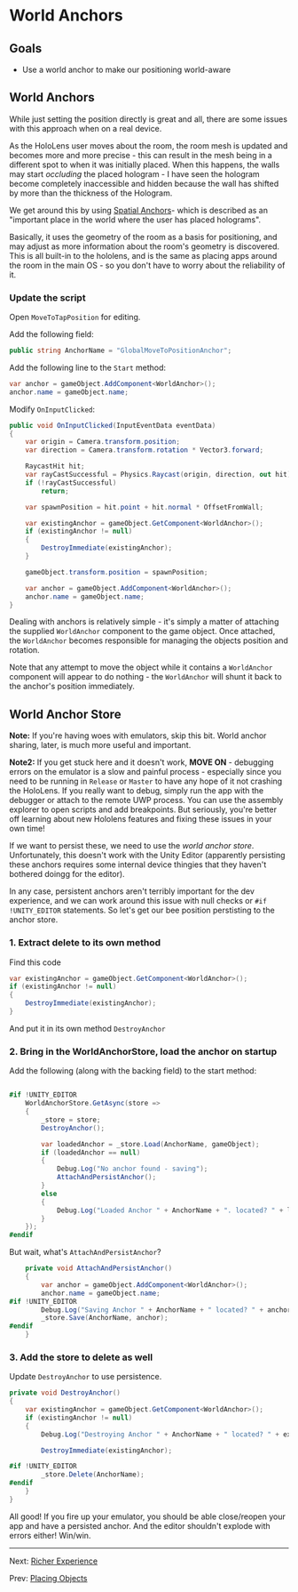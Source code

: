 # World Anchors

## Goals

* Use a world anchor to make our positioning world-aware

## World Anchors

While just setting the position directly is great and all, there are some issues with this approach when on a real device.

As the HoloLens user moves about the room, the room mesh is updated and becomes more and more precise - this can result in the mesh being in a different spot to when it was initially placed.  When this happens, the walls may start _occluding_ the placed hologram - I have seen the hologram become completely inaccessible and hidden because the wall has shifted by more than the thickness of the Hologram.

We get around this by using [Spatial Anchors](https://developer.microsoft.com/en-us/windows/holographic/Coordinate_systems.html#spatial_anchors)- which is described as an "important place in the world where the user has placed holograms".  

Basically, it uses the geometry of the room as a basis for positioning, and may adjust as more information about the room's geometry is discovered.  This is all built-in to the hololens, and is the same as placing apps around the room in the main OS - so you don't have to worry about the reliability of it.

### Update the script

Open `MoveToTapPosition` for editing.

Add the following field:

```cs
public string AnchorName = "GlobalMoveToPositionAnchor";
```

Add the following line to the `Start` method:

```cs
var anchor = gameObject.AddComponent<WorldAnchor>();
anchor.name = gameObject.name;
```

Modify `OnInputClicked`:

```cs
public void OnInputClicked(InputEventData eventData)
{
    var origin = Camera.transform.position;
    var direction = Camera.transform.rotation * Vector3.forward;

    RaycastHit hit;
    var rayCastSuccessful = Physics.Raycast(origin, direction, out hit);
    if (!rayCastSuccessful)
        return;

    var spawnPosition = hit.point + hit.normal * OffsetFromWall;

    var existingAnchor = gameObject.GetComponent<WorldAnchor>();
    if (existingAnchor != null)
    {
        DestroyImmediate(existingAnchor);
    }

    gameObject.transform.position = spawnPosition;

    var anchor = gameObject.AddComponent<WorldAnchor>();
    anchor.name = gameObject.name;
}
```

Dealing with anchors is relatively simple - it's simply a matter of attaching the supplied `WorldAnchor` component to the game object. Once attached, the `WorldAnchor` becomes responsible for managing the objects position and rotation.

Note that any attempt to move the object while it contains a `WorldAnchor` component will appear to do nothing - the `WorldAnchor` will shunt it back to the anchor's position immediately.

## World Anchor Store

**Note:** If you're having woes with emulators, skip this bit.  World anchor sharing, later, is much more useful and important.

**Note2:** If you get stuck here and it doesn't work, **MOVE ON** - debugging errors on the emulator is a slow and painful process - especially since you need to be running in `Release` or `Master` to have any hope of it not crashing the HoloLens. If you really want to debug, simply run the app with the debugger or attach to the remote UWP process.  You can use the assembly explorer to open scripts and add breakpoints.  But seriously, you're better off learning about new Hololens features and fixing these issues in your own time! 

If we want to persist these, we need to use the _world anchor store_.  Unfortunately, this doesn't work with the Unity Editor (apparently persisting these anchors requires some internal device thingies that they haven't bothered doingg for the editor).

In any case, persistent anchors aren't terribly important for the dev experience, and we can work around this issue with null checks or `#if !UNITY_EDITOR` statements. So let's get our bee position perstisting to the anchor store.

### 1. Extract delete to its own method

Find this code

```cs
var existingAnchor = gameObject.GetComponent<WorldAnchor>();
if (existingAnchor != null)
{
    DestroyImmediate(existingAnchor);
}
```

And put it in its own method `DestroyAnchor`

### 2. Bring in the WorldAnchorStore, load the anchor on startup

Add the following (along with the backing field) to the start method:

```cs

#if !UNITY_EDITOR
    WorldAnchorStore.GetAsync(store =>
    {
        _store = store;
        DestroyAnchor();

        var loadedAnchor = _store.Load(AnchorName, gameObject);
        if (loadedAnchor == null)
        {
            Debug.Log("No anchor found - saving");
            AttachAndPersistAnchor();
        }
        else
        {
            Debug.Log("Loaded Anchor " + AnchorName + ". located? " + loadedAnchor.isLocated);
        }
    });
#endif
```

But wait, what's `AttachAndPersistAnchor`?

```cs
    private void AttachAndPersistAnchor()
    {
        var anchor = gameObject.AddComponent<WorldAnchor>();
        anchor.name = gameObject.name;
#if !UNITY_EDITOR
        Debug.Log("Saving Anchor " + AnchorName + " located? " + anchor.isLocated);
        _store.Save(AnchorName, anchor);
#endif
    }
```

### 3. Add the store to delete as well

Update `DestroyAnchor` to use persistence.

```cs
private void DestroyAnchor()
{
    var existingAnchor = gameObject.GetComponent<WorldAnchor>();
    if (existingAnchor != null)
    {
        Debug.Log("Destroying Anchor " + AnchorName + " located? " + existingAnchor.isLocated);

        DestroyImmediate(existingAnchor);

#if !UNITY_EDITOR
        _store.Delete(AnchorName);
#endif
    }
}
```

All good! If you fire up your emulator, you should be able close/reopen your app and have a persisted anchor.  And the editor shouldn't explode with errors either! Win/win.

---
Next: [Richer Experience](/3-richer-experience/index.md)

Prev: [Placing Objects](4-placing-objects.md)